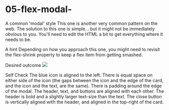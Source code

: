 # 05-flex-modal-

A common 'modal' style
This one is another very common pattern on the web. The solution to this one is simple... but it might not be immediately obvious to you. You'll need to edit the HTML a bit to get everything where it needs to be.

A hint
Depending on how you approach this one, you might need to revisit the flex-shrink property to keep a flex item from getting smashed.

Desired outcome
<img src='https://github.com/TheOdinProject/css-exercises/blob/main/flex/05-flex-modal/desired-outcome.png?raw=true'>

Self Check
The blue icon is aligned to the left.
There is equal space on either side of the icon (the gaps between the icon and the edge of the card, and the icon and the text, are the same).
There is padding around the edge of the modal.
The header, text, and buttons are aligned with each other.
The header is bold and a slightly larger text-size than the text.
The close button is vertically aligned with the header, and aligned in the top-right of the card.
